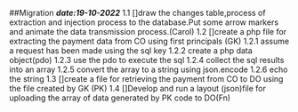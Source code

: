 ##Migration
    ***date:19-10-2022***
   1.1 []draw the changes table,process of extraction and injection process to the database.Put some arrow markers and animate the data transmission process.(Carol)
   1.2 []create a php file for extracting the payment data from CO using first principals (GK)
        1.2.1 assume a request has been made using the sql key
        1.2.2 create a php data object(pdo)
        1.2.3 use the pdo to execute the sql
        1.2.4 collect the sql results into an array
        1.2.5 convert the array to a string using json.encode
        1.2.6 echo the string
   1.3 []create a file for retrieving the payment from CO to DO using the file created by  GK (PK)
   1.4 []Develop and run a layout (json)file for uploading the array of data generated by PK code to DO(Fn)
        